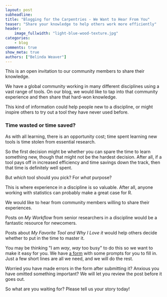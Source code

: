 ```yaml
---
layout: post
subheadline:
title: "Blogging for the Carpentries - We Want to Hear From You"
teaser: "Share your knowledge to help others work more efficiently"
header:
    image_fullwidth: "light-blue-wood-texture.jpg"
categories:
    - blog
comments: true
show_meta: true
authors: ["Belinda Weaver"]
---
```


This is an open invitation to our community members to share their knowledge.

We have a global community working in many different disciplines using a vast range of tools. On our blog, we would like to tap 
into that community experience and then share that hard-won knowledge.

This kind of information could help people new to a discipline, or might inspire others to try out a tool they have never used before.

### Time wasted or time saved?

As with all learning, there is an opportunity cost; time spent learning new tools is time stolen from essential research. 

So the first decision might be whether you can spare the time to learn something new, though that might not be the hardest decision. 
After all, if a tool pays off in increased efficiency and time savings down the track, then that time is definitely well spent.

But *which* tool should you pick? For *what* purpose? 

This is where experience in a discipline is so valuable. After all, anyone working with statistics can probably make a great case for R. 

We would like to hear from community members willing to share their experiences.

Posts on *My Workflow* from senior researchers in a discipline would be a fantastic resource for newcomers.

Posts about *My Favorite Tool and Why I Love it* would help others decide whether to put in the time to master it.

You may be thinking "I am *way*, *way* too busy" to do this so we want to make it easy for you. We 
have [a form](https://docs.google.com/forms/d/e/1FAIpQLSeiu5NzJsLxYueaQrNn_qKbaa5JR2Sz12CeCRyedKQxwb54Dw/viewform) with 
some prompts for you to fill in. Just a few short lines are all we need, and we will do the rest. 

Worried you have made errors in the form after submitting it? Anxious you have omitted something important? 
We will let you review the post before it goes out.

So what are you waiting for? Please tell us your story today!
